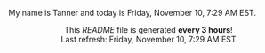My name is Tanner and today is Friday, November 10, 7:29 AM EST.

<p align="center">This <i>README</i> file is generated <b>every 3 hours</b>!</br>Last refresh: Friday, November 10, 7:29 AM EST<br /></p>
